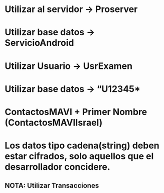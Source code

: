 # Utilizar al servidor -> Proserver
# Utilizar base datos  ->  ServicioAndroid
# Utilizar Usuario -> UsrExamen
# Utilizar base datos  -> “U12345*
# ContactosMAVI + Primer Nombre (ContactosMAVIIsrael)
# Los datos tipo cadena(string) deben estar cifrados, solo aquellos que el desarrollador concidere.

## NOTA: Utilizar Transacciones

